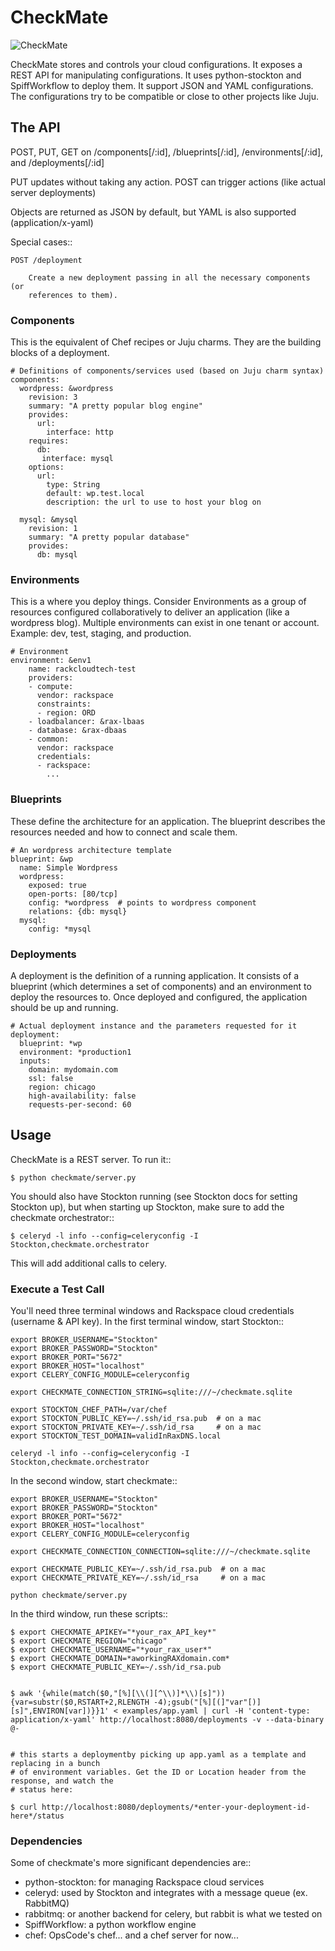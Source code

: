 # CheckMate
![CheckMate](https://github.com/ziadsawalha/checkmate/raw/master/checkmate/static/checkmate.png)

CheckMate stores and controls your cloud configurations. It exposes a REST API
for manipulating configurations. It uses python-stockton and SpiffWorkflow to
deploy them. It support JSON and YAML configurations. The configurations try to
be compatible or close to other projects like Juju.

## The API

POST, PUT, GET on /components[/:id], /blueprints[/:id], /environments[/:id],
and /deployments[/:id]

PUT updates without taking any action.
POST can trigger actions (like actual server deployments)

Objects are returned as JSON by default, but YAML is also supported (application/x-yaml)

Special cases::

    POST /deployment

        Create a new deployment passing in all the necessary components (or
        references to them).

### Components

This is the equivalent of Chef recipes or Juju charms. They are the building
blocks of a deployment.

    # Definitions of components/services used (based on Juju charm syntax)
    components:
      wordpress: &wordpress
        revision: 3
        summary: "A pretty popular blog engine"
        provides:
          url:
            interface: http
        requires:
          db:
           interface: mysql
        options:
          url:
            type: String
            default: wp.test.local
            description: the url to use to host your blog on

      mysql: &mysql
        revision: 1
        summary: "A pretty popular database"
        provides:
          db: mysql

### Environments

This is a where you deploy things. Consider Environments as a group of
resources configured collaboratively to deliver an application (like a
wordpress blog).
Multiple environments can exist in one tenant or account. Example: dev, test, staging, and production.

    # Environment
    environment: &env1
        name: rackcloudtech-test
        providers:
        - compute:
          vendor: rackspace
          constraints:
          - region: ORD
        - loadbalancer: &rax-lbaas
        - database: &rax-dbaas
        - common:
          vendor: rackspace
          credentials:
          - rackspace:
            ...

### Blueprints

These define the architecture for an application. The blueprint describes the
resources needed and how to connect and scale them.

    # An wordpress architecture template
    blueprint: &wp
      name: Simple Wordpress
      wordpress:
        exposed: true
        open-ports: [80/tcp]
        config: *wordpress  # points to wordpress component
        relations: {db: mysql}
      mysql:
        config: *mysql


### Deployments

A deployment is the definition of a running application. It consists of a
blueprint (which determines a set of components) and an environment to deploy
the resources to. Once deployed and configured, the application should be up
and running.

    # Actual deployment instance and the parameters requested for it
    deployment:
      blueprint: *wp
      environment: *production1
      inputs:
        domain: mydomain.com
        ssl: false
        region: chicago
        high-availability: false
        requests-per-second: 60

## Usage

CheckMate is a REST server. To run it::

    $ python checkmate/server.py

You should also have Stockton running (see Stockton docs for setting Stockton
up), but when starting up Stockton, make sure to add the checkmate
orchestrator::

    $ celeryd -l info --config=celeryconfig -I Stockton,checkmate.orchestrator

This will add additional calls to celery.


### Execute a Test Call

You'll need three terminal windows and Rackspace cloud credentials (username &
API key). In the first terminal window, start Stockton::

    export BROKER_USERNAME="Stockton"
    export BROKER_PASSWORD="Stockton"
    export BROKER_PORT="5672"
    export BROKER_HOST="localhost"
    export CELERY_CONFIG_MODULE=celeryconfig

    export CHECKMATE_CONNECTION_STRING=sqlite:///~/checkmate.sqlite

    export STOCKTON_CHEF_PATH=/var/chef
    export STOCKTON_PUBLIC_KEY=~/.ssh/id_rsa.pub  # on a mac
    export STOCKTON_PRIVATE_KEY=~/.ssh/id_rsa     # on a mac
    export STOCKTON_TEST_DOMAIN=validInRaxDNS.local

    celeryd -l info --config=celeryconfig -I Stockton,checkmate.orchestrator

In the second window, start checkmate::

    export BROKER_USERNAME="Stockton"
    export BROKER_PASSWORD="Stockton"
    export BROKER_PORT="5672"
    export BROKER_HOST="localhost"
    export CELERY_CONFIG_MODULE=celeryconfig

    export CHECKMATE_CONNECTION_CONNECTION=sqlite:///~/checkmate.sqlite

    export CHECKMATE_PUBLIC_KEY=~/.ssh/id_rsa.pub  # on a mac
    export CHECKMATE_PRIVATE_KEY=~/.ssh/id_rsa     # on a mac

    python checkmate/server.py

In the third window, run these scripts::

    $ export CHECKMATE_APIKEY="*your_rax_API_key*"
    $ export CHECKMATE_REGION="chicago"
    $ export CHECKMATE_USERNAME="*your_rax_user*"
    $ export CHECKMATE_DOMAIN=*aworkingRAXdomain.com*
    $ export CHECKMATE_PUBLIC_KEY=~/.ssh/id_rsa.pub


    $ awk '{while(match($0,"[%][\\(][^\\)]*\\)[s]")) {var=substr($0,RSTART+2,RLENGTH -4);gsub("[%][(]"var"[)][s]",ENVIRON[var])}}1' < examples/app.yaml | curl -H 'content-type: application/x-yaml' http://localhost:8080/deployments -v --data-binary @-


    # this starts a deploymentby picking up app.yaml as a template and replacing in a bunch
    # of environment variables. Get the ID or Location header from the response, and watch the
    # status here:

    $ curl http://localhost:8080/deployments/*enter-your-deployment-id-here*/status



### Dependencies

Some of checkmate's more significant dependencies are::

- python-stockton: for managing Rackspace cloud services
- celeryd: used by Stockton and integrates with a message queue (ex. RabbitMQ)
- rabbitmq: or another backend for celery, but rabbit is what we tested on
- SpiffWorkflow: a python workflow engine
- chef: OpsCode's chef... and a chef server for now...

